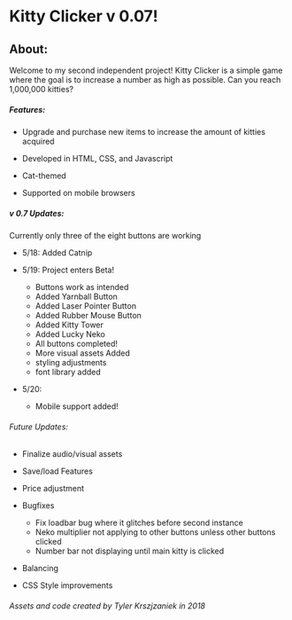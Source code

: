# Kitty Clicker v 0.07!

## About:

Welcome to my second independent project! Kitty Clicker is a simple game where the goal is to increase a number as high as possible. Can you reach 1,000,000 kitties?

##### Features:

+ Upgrade and purchase new items to increase the amount of kitties acquired

+ Developed in HTML, CSS, and Javascript

+ Cat-themed

+ Supported on mobile browsers 

##### v 0.7 Updates:
Currently only three of the eight buttons are working
  + 5/18: Added Catnip
  + 5/19: Project enters Beta!
      + Buttons work as intended
      + Added Yarnball Button
      + Added Laser Pointer Button
      + Added Rubber Mouse Button
      + Added Kitty Tower
      + Added Lucky Neko
      + All buttons completed!
      + More visual assets Added
      + styling adjustments
      + font library added

  + 5/20:
    + Mobile support added!
###### Future Updates:


+ Finalize audio/visual assets

+ Save/load Features

+ Price adjustment

+ Bugfixes
  + Fix loadbar bug where it glitches before second instance
  + Neko multiplier not applying to other buttons unless other buttons clicked
  + Number bar not displaying until main kitty is clicked

+ Balancing

+ CSS Style improvements


###### Assets and code created by Tyler Krszjzaniek in 2018
